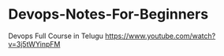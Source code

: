 # Devops-Notes-For-Beginners

Devops Full Course in Telugu
https://www.youtube.com/watch?v=3j5tWYinpFM
